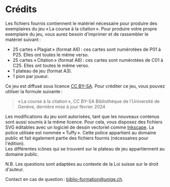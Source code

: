 # Crédits

Les fichiers fournis contiennent le matériel nécessaire pour produire des
exemplaires du jeu « La course à la citation ». Pour produire votre propre
exemplaire du jeu, vous aurez besoin d'imprimer et de rassembler le matériel
suivant :

- 25 cartes « Plagiat » (format A6) : ces cartes sont numérotées de P01 à P25.
  Elles ont toutes le même verso.
- 25 cartes « Citation » (format A6) : ces cartes sont numérotées de C01 à C25.
  Elles ont toutes le même verso.
- 1 plateau de jeu (format A3).
- 1 pion par joueur.

Ce jeu est diffusé sous licence [CC BY-SA][1]. Pour créditer ce jeu, vous
pouvez utiliser la formule suivante :

> « La course à la citation », CC BY-SA Bibliothèque de l'Université de
> Genève, dernière mise à jour février 2024

Les modifications du jeu sont autorisées, tant que les nouveaux contenus sont
aussi soumis à la même licence. Pour cela, vous disposez des fichiers SVG
éditables avec un logiciel de dessin vectoriel comme [Inkscape][2]. La police
utilisée est nommée « Tuffy ». Cette police appartient au domaine public et
fait également partie des fichiers fournis (nécessaires pour l'édition). \
Les différentes icônes qui se trouvent sur le plateau de jeu appartiennent au
domaine public.

N.B. Les questions sont adaptées au contexte de la Loi suisse sur le droit
d'auteur.

Contact en cas de question : <biblio-formation@unige.ch>.

[1]: https://creativecommons.org/licenses/by-sa/4.0/
[2]:https://inkscape.org/fr/
